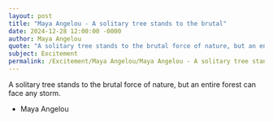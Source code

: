 ```yaml
---
layout: post
title: "Maya Angelou - A solitary tree stands to the brutal"
date: 2024-12-28 12:00:00 -0000
author: Maya Angelou
quote: "A solitary tree stands to the brutal force of nature, but an entire forest can face any storm."
subject: Excitement
permalink: /Excitement/Maya Angelou/Maya Angelou - A solitary tree stands to the brutal
---
```


A solitary tree stands to the brutal force of nature, but an entire forest can face any storm.

- Maya Angelou
